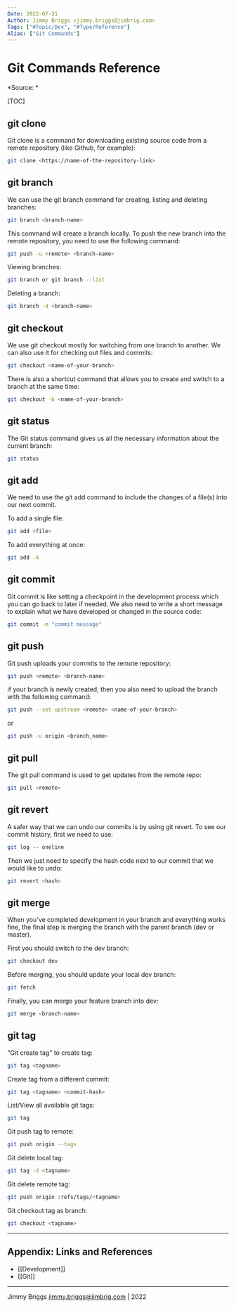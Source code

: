 ```yaml
---
Date: 2022-07-31
Author: Jimmy Briggs <jimmy.briggs@jimbrig.com>
Tags: ["#Topic/Dev", "#Type/Reference"]
Alias: ["Git Commands"]
---
```


# Git Commands Reference

*Source: *

[TOC]

## git clone

Git clone is a command for downloading existing source code from a remote repository (like Github, for example):

```bash
git clone <https://name-of-the-repository-link>
```

## git branch

We can use the git branch command for creating, listing and deleting branches:

```bash
git branch <branch-name>
```

This command will create a branch locally. To push the new branch into the remote repository, you need to use 
the following command:

```bash
git push -u <remote> <branch-name>
```

Viewing branches:

```bash
git branch or git branch --list
```

Deleting a branch:

```bash
git branch -d <branch-name>
```

## git checkout

We use git checkout mostly for switching from one branch to another. We can also use it for checking out files and commits:

```bash
git checkout <name-of-your-branch>
```

There is also a shortcut command that allows you to create and switch to a branch at the same time:

```bash
git checkout -b <name-of-your-branch>
```

## git status

The Git status command gives us all the necessary information about the current branch:

```bash
git status
```

## git add

We need to use the git add command to include the changes of a file(s) into our next commit. 

To add a single file:

```bash
git add <file>
```

To add everything at once:

```bash
git add -A
```

## git commit

Git commit is like setting a checkpoint in the development process which you can go back to later if needed. We also 
need to write a short message to explain what we have developed or changed in the source code:

```bash
git commit -m "commit message"
```

## git push

Git push uploads your commits to the remote repository:

```bash
git push <remote> <branch-name>
```

if your branch is newly created, then you also need to upload the branch with the following command:

```bash
git push --set-upstream <remote> <name-of-your-branch>
```

or 

```bash
git push -u origin <branch_name>
```

## git pull

The git pull command is used to get updates from the remote repo:

```bash
git pull <remote>
```

## git revert

A safer way that we can undo our commits is by using git revert. To see our commit history, first we need to use:

```bash
git log -- oneline
```

Then we just need to specify the hash code next to our commit that we would like to undo:

```bash
git revert <hash>
```

## git merge

When you've completed development in your branch and everything works fine, the final step is merging the branch with 
the parent branch (dev or master).

First you should switch to the dev branch:

```bash
git checkout dev
```

Before merging, you should update your local dev branch:

```bash
git fetch
```

Finally, you can merge your feature branch into dev:

```bash
git merge <branch-name>
```

## git tag

"Git create tag" to create tag:

```bash
git tag <tagname>
```

Create tag from a different commit:

```bash
git tag <tagname> <commit-hash>
```

List/View all available git tags:

```bash
git tag
```

Git push tag to remote:

```bash
git push origin --tags
```

Git delete local tag:

```bash
git tag -d <tagname>
```

Git delete remote tag:

```bash
git push origin :refs/tags/<tagname>
```

Git checkout tag as branch:

```bash
git checkout <tagname>
```

***

## Appendix: Links and References

- [[Development]]
- [[Git]]

***

Jimmy Briggs <jimmy.briggs@jimbrig.com> | 2022